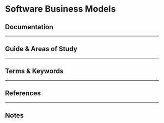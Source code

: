 Software Business Models
========


Documentation
-------------



-----------------------------------------------------------------------------------------------------

Guide & Areas of Study
-----------------------



-----------------------------------------------------------------------------------------------------

Terms & Keywords
----------------



-----------------------------------------------------------------------------------------------------

References
----------



-----------------------------------------------------------------------------------------------------

Notes
-----